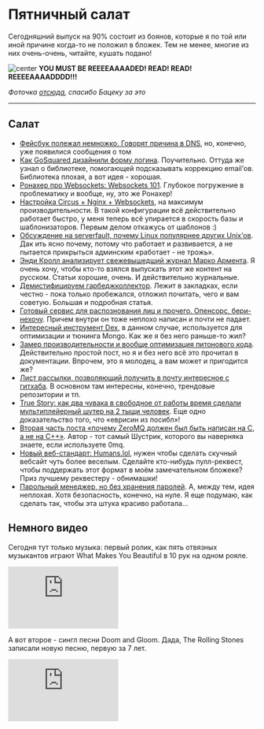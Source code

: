 # Пятничный салат

Сегодняшний выпуск на 90% состоит из боянов, которые я по той или иной причине когда-то не положил в бложек. Тем не менее, многие из них очень-очень, читайте, кушать подано!

![center](http://img-fotki.yandex.ru/get/6523/9320383.8/0_812df_a40aa41c_orig)
**YOU MUST BE REEEEAAAADED! READ! READ! REEEEAAAADDDD!!!**

*Фоточка [отсюда](https://twitter.com/bacek/statuses/253674117742592002), спасибо Бацеку за это*

-----

## Салат
* [Фейсбук полежал немножко. Говорят причина в DNS](http://thenextweb.com/facebook/2012/10/11/facebook-apparently-down-in-several-countries-worldwide-including-italy-germany-france-and-more/), но, конечно, уже появилися сообщения о том
* [Как GoSquared дизайнили форму логина](https://www.gosquared.com/blog/archives/3359). Поучительно. Оттуда же узнал о библиотеке, помогающей подсказывать коррекцию email’ов. Библиотека плохая, а вот идея - хорошая.
* [Ронахер про Websockets: Websockets 101](http://lucumr.pocoo.org/2012/9/24/websockets-101/). Глубокое погружение в проблематику и вообще, ну, это же Ронахер!
* [Настройка Circus + Nginx + Websockets](http://nathancahill.github.com/circus/), на максимум производительности. В такой конфигурации всё действительно работает быстро, у меня теперь всё упирается в скорость базы и шаблонизаторов. Первым делом откажусь от шаблонов :)
* [Обсуждение на serverfault, почему Linux популярнее других Unix’ов](http://serverfault.com/questions/36359/why-is-linux-more-popular-than-bsd). Дак ить ясно почему, потому что работает и развивается, а не пытается прикрыться админским «работает - не трожь».
* [Энди Кролл анализирует свежевышедший журнал Марко Армента](http://andycroll.com/2012/10/12/on-the-magazine/). Я очень хочу, чтобы кто-то взялся выпускать этот же контент на русском. Статьи хорошие, очень. И действительно журнальные.
* [Демистифицируем гарбеджколлектор](http://xtzgzorex.wordpress.com/2012/10/11/demystifying-garbage-collectors/). Лежит в закладках, если честно - пока только пробежался, отложил почитать, чего и вам советую. Большая и подробная статья.
* [Готовый сервис для распознования лиц и прочего. Опенсорс, бери-нехочу](https://github.com/globocom/remotecv/wiki). Причем внутри он тоже неплохо написан и почти не падает.
* [Интересный инструмент Dex](http://architects.dzone.com/articles/mongodb-performance-tuning-dex), в данном случае, используется для оптимизации и тюнинга Mongo. Как же я без него раньше-то жил?
* [Замер производительности и вообще оптимизация питонового кода](http://jiaaro.com/python-performance-the-easyish-way). Действительно простой пост, но я и без него всё это прочитал в документации. Впрочем, это я молодец, а вам может и пригодится же?
* [Лист рассылки, позволяющий получить в почту интересное с гитхаба](http://us5.campaign-archive2.com/home/?u=439aa16a39e4b10e0b65ff2ef&id=0b82fec5c2). В основном там интересны, конечно, трендовые репозитории и тп.
* [True Story: как два чувака в свободное от работы время сделали мультиплейерный шутер на 2 тыщи человек](http://www.redbull.co.uk/cs/Satellite/en_UK/Article/Just-Cause-2-Multiplayer-Behind-the-scenes-with-021243257915642). Еще одно доказательство того, что «еврисин из посибл»!
* [Вторая часть поста «почему ZeroMQ должен был быть написан на C, а не на C++»](http://www.250bpm.com/blog:8). Автор - тот самый Шустрик, которого вы наверняка знаете, если используете 0mq.
* [Новый веб-стандарт: Humans.lol](http://humanslol.org), нужен чтобы сделать скучный вебсайт чуть более веселым. Сделайте кто-нибудь пулл-реквест, чтобы поддержать этот формат в моём замечательном бложеке? Приз лучшему реквестеру - обнимашки!
* [Парольный менеджер, но без хранения паролей](https://gist.github.com/3334991). А, между тем, идея неплохая. Хотя безопасность, конечно, на нуле. Я еще подумаю, как сделать так, чтобы эта штука красиво работала...

## Немного видео
Сегодня тут только музыка: первый ролик, как пять отвязных музыкантов играют What Makes You Beautiful в 10 рук на одном рояле.

<iframe width=224 height=126 src="http://www.youtube.com/embed/0VqTwnAuHws" frameborder="0" allowfullscreen></iframe>

 А вот второе - сингл песни Doom and Gloom. Дада, The Rolling Stones записали новую песню, первую за 7 лет.

<iframe width=224 height=126 src="http://www.youtube.com/embed/rPFGWVKXxm0" frameborder="0" allowfullscreen></iframe>